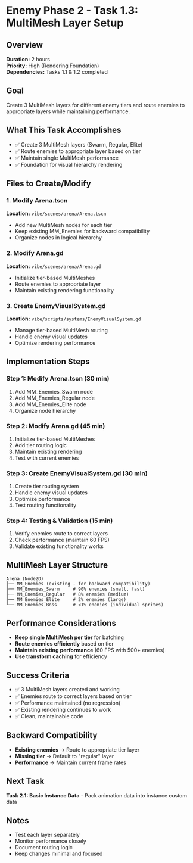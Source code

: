 # Enemy Phase 2 - Task 1.3: MultiMesh Layer Setup

## Overview
**Duration:** 2 hours  
**Priority:** High (Rendering Foundation)  
**Dependencies:** Tasks 1.1 & 1.2 completed  

## Goal
Create 3 MultiMesh layers for different enemy tiers and route enemies to appropriate layers while maintaining performance.

## What This Task Accomplishes
- ✅ Create 3 MultiMesh layers (Swarm, Regular, Elite)
- ✅ Route enemies to appropriate layer based on tier
- ✅ Maintain single MultiMesh performance
- ✅ Foundation for visual hierarchy rendering

## Files to Create/Modify

### 1. Modify Arena.tscn
**Location:** `vibe/scenes/arena/Arena.tscn`
- Add new MultiMesh nodes for each tier
- Keep existing MM_Enemies for backward compatibility
- Organize nodes in logical hierarchy

### 2. Modify Arena.gd
**Location:** `vibe/scenes/arena/Arena.gd`
- Initialize tier-based MultiMeshes
- Route enemies to appropriate layer
- Maintain existing rendering functionality

### 3. Create EnemyVisualSystem.gd
**Location:** `vibe/scripts/systems/EnemyVisualSystem.gd`
- Manage tier-based MultiMesh routing
- Handle enemy visual updates
- Optimize rendering performance

## Implementation Steps

### Step 1: Modify Arena.tscn (30 min)
1. Add MM_Enemies_Swarm node
2. Add MM_Enemies_Regular node  
3. Add MM_Enemies_Elite node
4. Organize node hierarchy

### Step 2: Modify Arena.gd (45 min)
1. Initialize tier-based MultiMeshes
2. Add tier routing logic
3. Maintain existing rendering
4. Test with current enemies

### Step 3: Create EnemyVisualSystem.gd (30 min)
1. Create tier routing system
2. Handle enemy visual updates
3. Optimize performance
4. Test routing functionality

### Step 4: Testing & Validation (15 min)
1. Verify enemies route to correct layers
2. Check performance (maintain 60 FPS)
3. Validate existing functionality works

## MultiMesh Layer Structure

```
Arena (Node2D)
├── MM_Enemies (existing - for backward compatibility)
├── MM_Enemies_Swarm     # 90% enemies (small, fast)
├── MM_Enemies_Regular   # 8% enemies (medium)
├── MM_Enemies_Elite     # 2% enemies (large)
└── MM_Enemies_Boss      # <1% enemies (individual sprites)
```

## Performance Considerations
- **Keep single MultiMesh per tier** for batching
- **Route enemies efficiently** based on tier
- **Maintain existing performance** (60 FPS with 500+ enemies)
- **Use transform caching** for efficiency

## Success Criteria
- ✅ 3 MultiMesh layers created and working
- ✅ Enemies route to correct layers based on tier
- ✅ Performance maintained (no regression)
- ✅ Existing rendering continues to work
- ✅ Clean, maintainable code

## Backward Compatibility
- **Existing enemies** → Route to appropriate tier layer
- **Missing tier** → Default to "regular" layer
- **Performance** → Maintain current frame rates

## Next Task
**Task 2.1: Basic Instance Data** - Pack animation data into instance custom data

## Notes
- Test each layer separately
- Monitor performance closely
- Document routing logic
- Keep changes minimal and focused
